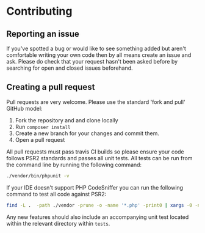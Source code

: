 # Contributing

## Reporting an issue
If you've spotted a bug or would like to see something added but aren't comfortable writing your own code then 
by all means create an issue and ask. Please do check that your request hasn't been asked before by searching for open and closed
issues beforehand.

## Creating a pull request
Pull requests are very welcome. Please use the standard 'fork and pull' GitHub model:

1. Fork the repository and and clone locally
2. Run `composer install`
3. Create a new branch for your changes and commit them.
4. Open a pull request

All pull requests must pass travis CI builds so please ensure your code follows PSR2 standards and passes all unit tests.
All tests can be run from the command line by running the following command:
```bash
./vendor/bin/phpunit -v
```

If your IDE doesn't support PHP CodeSniffer you can run the following command to test all code against PSR2:
```bash
find -L .  -path ./vendor -prune -o -name '*.php' -print0 | xargs -0 -n 1 -P 4 ./vendor/bin/phpcs --standard="PSR2" -v
```

Any new features should also include an accompanying unit test located within the relevant directory within `tests`.
